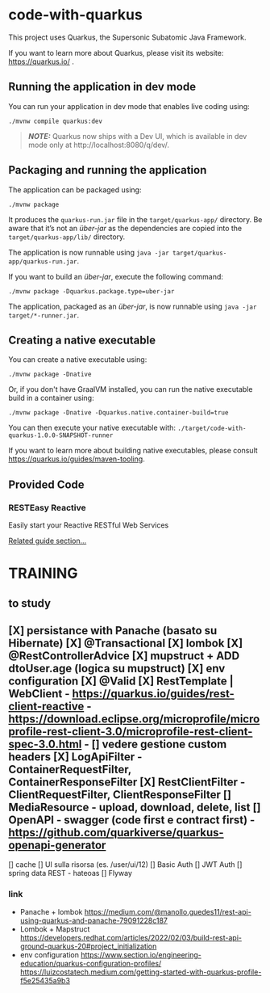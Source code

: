 # code-with-quarkus

This project uses Quarkus, the Supersonic Subatomic Java Framework.

If you want to learn more about Quarkus, please visit its website: https://quarkus.io/ .

## Running the application in dev mode

You can run your application in dev mode that enables live coding using:
```shell script
./mvnw compile quarkus:dev
```

> **_NOTE:_**  Quarkus now ships with a Dev UI, which is available in dev mode only at http://localhost:8080/q/dev/.

## Packaging and running the application

The application can be packaged using:
```shell script
./mvnw package
```
It produces the `quarkus-run.jar` file in the `target/quarkus-app/` directory.
Be aware that it’s not an _über-jar_ as the dependencies are copied into the `target/quarkus-app/lib/` directory.

The application is now runnable using `java -jar target/quarkus-app/quarkus-run.jar`.

If you want to build an _über-jar_, execute the following command:
```shell script
./mvnw package -Dquarkus.package.type=uber-jar
```

The application, packaged as an _über-jar_, is now runnable using `java -jar target/*-runner.jar`.

## Creating a native executable

You can create a native executable using: 
```shell script
./mvnw package -Dnative
```

Or, if you don't have GraalVM installed, you can run the native executable build in a container using: 
```shell script
./mvnw package -Dnative -Dquarkus.native.container-build=true
```

You can then execute your native executable with: `./target/code-with-quarkus-1.0.0-SNAPSHOT-runner`

If you want to learn more about building native executables, please consult https://quarkus.io/guides/maven-tooling.

## Provided Code

### RESTEasy Reactive

Easily start your Reactive RESTful Web Services

[Related guide section...](https://quarkus.io/guides/getting-started-reactive#reactive-jax-rs-resources)


# TRAINING

## to study
[X] persistance with Panache (basato su Hibernate)
[X] @Transactional
[X] lombok
[X] @RestControllerAdvice
[X] mupstruct + ADD dtoUser.age (logica su mupstruct)
[X] env configuration
[X] @Valid
[X] RestTemplate | WebClient
    - https://quarkus.io/guides/rest-client-reactive
    - https://download.eclipse.org/microprofile/microprofile-rest-client-3.0/microprofile-rest-client-spec-3.0.html
    - [] vedere gestione custom headers
[X] LogApiFilter - ContainerRequestFilter, ContainerResponseFilter
[X] RestClientFilter - ClientRequestFilter, ClientResponseFilter
[] MediaResource - upload, download, delete, list
[] OpenAPI - swagger (code first e contract first)
    - https://github.com/quarkiverse/quarkus-openapi-generator
---
[] cache
[] UI sulla risorsa (es. /user/ui/12)
[] Basic Auth
[] JWT Auth
[] spring data REST - hateoas
[] Flyway

### link
- Panache + lombok
    https://medium.com/@manollo.guedes11/rest-api-using-quarkus-and-panache-79091228c187
- Lombok + Mapstruct
    https://developers.redhat.com/articles/2022/02/03/build-rest-api-ground-quarkus-20#project_initialization
- env configuration
  https://www.section.io/engineering-education/quarkus-configuration-profiles/
  https://luizcostatech.medium.com/getting-started-with-quarkus-profile-f5e25435a9b3

